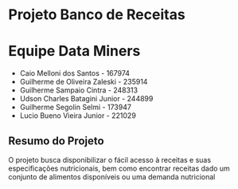 # Projeto Banco de Receitas 

# Equipe Data Miners 
* Caio Melloni dos Santos - 167974
* Guilherme de Oliveira Zaleski - 235914
* Guilherme Sampaio Cintra - 248313
* Udson Charles Batagini Junior - 244899
* Guilherme Segolin Selmi - 173947
* Lucio Bueno Vieira Junior - 221029

## Resumo do Projeto
O projeto busca disponibilizar o fácil acesso à receitas e suas especificações nutricionais, bem como encontrar receitas dado
um conjunto de alimentos disponíveis ou uma demanda nutricional
